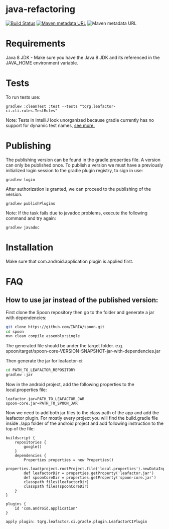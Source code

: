 # java-refactoring

[![Build Status](https://travis-ci.com/TQRG/leafactor-ci.svg?token=35rpGpzubsgs2UqfNV5N&branch=master)](https://travis-ci.com/TQRG/leafactor-ci)
[![Maven metadata URL](https://img.shields.io/maven-metadata/v?label=Plugin&metadataUrl=https://plugins.gradle.org/m2/tqrg/leafactor/ci/tqrg.leafactor.ci.gradle.plugin/maven-metadata.xml)](https://plugins.gradle.org/plugin/de.inetsoftware.jwebassembly)
![Maven metadata URL](https://img.shields.io/badge/Latest%20Release-Alpha-blue)

# Requirements

Java 8 JDK - Make sure you have the Java 8 JDK and its referenced in the JAVA_HOME environment variable.

# Tests

To run tests use:
```
gradlew :cleanTest :test --tests "tqrg.leafactor-ci.cli.rules.TestRules"
```

Note: Tests in IntelliJ look unorganized because gradle currently has no support for dynamic test names, [see more.](https://github.com/gradle/gradle/issues/5975) 

# Publishing
The publishing version can be found in the gradle.properties file. A version can only be published once.
To publish a version we must have a previously initialized login session to the gradle plugin registry, to sign in use:

```
gradlew login
```

After authorization is granted, we can proceed to the publishing of the version.

```
gradlew publishPlugins
``` 

Note:
If the task fails due to javadoc problems, execute the following command and try again:
```
gradlew javadoc
```


# Installation 

Make sure that com.android.application plugin is applied first.



# FAQ

## How to use jar instead of the published version:

First clone the Spoon repository then go to the folder and generate a jar with dependencies:
```bash
git clone https://github.com/INRIA/spoon.git
cd spoon
mvn clean compile assembly:single
```

The generated file should be under the target folder. e.g. spoon/target/spoon-core-VERSION-SNAPSHOT-jar-with-dependencies.jar

Then generate the jar for leafactor-ci:

```bash
cd PATH_TO_LEAFACTOR_REPOSITORY
gradlew :jar
```

Now in the android project, add the following properties to the local.properties file:

```
leafactor.jar=PATH_TO_LEAFACTOR_JAR
spoon-core.jar=PATH_TO_SPOON_JAR
```

Now we need to add both jar files to the class path of the app and add the leafactor plugin.
For mostly every project you will find the build.gradle file inside ./app folder of the android project 
and add following instruction to the top of the file:

```
buildscript {
    repositories {
        google()
    }
    dependencies {
        Properties properties = new Properties()
        properties.load(project.rootProject.file('local.properties').newDataInputStream())
        def leafactorDir = properties.getProperty('leafactor.jar')
        def spoonCoreDir = properties.getProperty('spoon-core.jar')
        classpath files(leafactorDir)
        classpath files(spoonCoreDir)
    }
}

plugins {
    id 'com.android.application'
}

apply plugin: tqrg.leafactor.ci.gradle.plugin.LeafactorCIPlugin
``` 